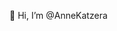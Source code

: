 👋 Hi, I’m @AnneKatzera

<!---
AnneKatzera/AnneKatzera is a ✨ special ✨ repository because its `README.md` (this file) appears on your GitHub profile.
You can click the Preview link to take a look at your changes.
--->
